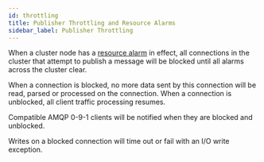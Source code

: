 ```yaml
---
id: throttling
title: Publisher Throttling and Resource Alarms
sidebar_label: Publisher Throttling
---
```


When a cluster node has a [resource alarm](?) in effect, all connections in the cluster that attempt to publish a message will be blocked until all alarms across the cluster clear.

When a connection is blocked, no more data sent by this connection will be read, parsed or processed on the connection. When a connection is unblocked, all client traffic processing resumes.

Compatible AMQP 0-9-1 clients will be notified when they are blocked and unblocked.

Writes on a blocked connection will time out or fail with an I/O write exception.